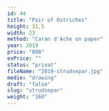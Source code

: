 ```yaml
---
id: 44
title: "Pair of Ostriches"
height: 31,5
width: 23
method: "Caran d'Ache on paper"
year: 2019
price: "800"
exPrice: ""
status: "privat"
fileName: "2019-strudsepar.jpg"
medie: "drawing"
draft: "false"
slug: "strudsepar"
weight: "160"
---
```

